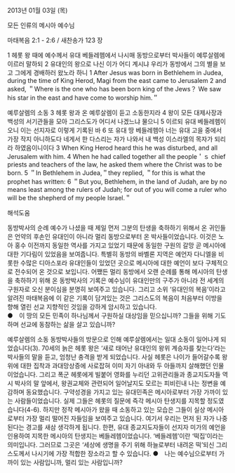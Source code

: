 2013년 01월 03일 (목)

모든 인류의 메시아 예수님



마태복음 2:1 - 2:6 / 새찬송가 123 장


1 헤롯 왕 때에 예수께서 유대 베들레헴에서 나시매 동방으로부터 박사들이 예루살렘에 이르러 말하되 2 유대인의 왕으로 나신 이가 어디 계시냐 우리가 동방에서 그의 별을 보고 그에게 경배하러 왔노라 하니
1 After Jesus was born in Bethlehem in Judea, during the time of King Herod, Magi from the east came to Jerusalem 2 and asked, ＂Where is the one who has been born king of the Jews？ We saw his star in the east and have come to worship him.＂  

예루살렘의 소동
3 헤롯 왕과 온 예루살렘이 듣고 소동한지라 4 왕이 모든 대제사장과 백성의 서기관들을 모아 그리스도가 어디서 나겠느냐 물으니 5 이르되 유대 베들레헴이오니 이는 선지자로 이렇게 기록된 바 6 또 유대 땅 베들레헴아 너는 유대 고을 중에서 가장 작지 아니하도다 네게서 한 다스리는 자가 나와서 내 백성 이스라엘의 목자가 되리라 하였음이니이다
3 When King Herod heard this he was disturbed, and all Jerusalem with him. 4 When he had called together all the people＇ｓ chief priests and teachers of the law, he asked them where the Christ was to be born. 5 ＂In Bethlehem in Judea,＂they replied, ＂for this is what the prophet has written: 6 ＂But you, Bethlehem, in the land of Judah, are by no means least among the rulers of Judah; for out of you will come a ruler who will be the shepherd of my people Israel.＂

해석도움





동방박사의 순례
예수가 나셨을 때 제일 먼저 그분의 탄생을 축하하기 위해서 온 귀인들은 언약의 후손인 유대인이 아니라 멀리 동방으로부터 온 박사들이었습니다. 이것은 노아 홍수 이전까지 동일한 역사를 가지고 있었기 때문에 동일한 구원의 갈망 곧 메시아에 대한 기다림이 있었음을 보여줍니다. 특별히 동방의 바벨론 지역은 예언자 다니엘을 비롯한 수많은 디아스포라 유대인들이 있었던 곳으로 메시아에 대한 예언이 보다 구체적으로 전수되어 온 것으로 보입니다. 어쨌든 멀리 동방에서 오랜 순례를 통해 메시아의 탄생을 축하하기 위해 온 동방박사의 기록은 예수님이 유대인만의 구주가 아니라 전 세계의 구원자로 오신 분이심을 분명히 보여주고 있습니다. 그리고 소위 ‘유대인의 복음’이라고 알려진 마태복음에 이 같은 기록이 담겨있는 것은 그리스도의 복음이 처음부터 이방을 향해 열린 선교 지향적인 것임을 강하게 암시하고 있습니다.  
●　이 땅의 모든 민족이 하나님께서 구원하실 대상임을 믿으십니까? 그들을 위해 기도하며 선교에 동참하는 삶을 살고 있습니까?

예루살렘의 소동
동방박사들의 방문으로 인해 예루살렘에서는 일대 소동이 일어나게 되었습니다(3). 70세의 늙은 헤롯 왕은 ‘새로 태어난 유대인의 왕위 계승자를 찾는다’라는 박사들의 말을 듣고, 엄청난 충격을 받게 되었습니다. 사실 헤롯은 나이가 들어갈수록 왕위에 대한 집착과 과대망상증에 사로잡혀 이미 자기 아내와 두 아들까지 살해했던 인물이었습니다. 그리고 폭군 헤롯에게 빌붙어 영화를 누리던 고위관리들과 종교지도자들 역시 박사의 말 앞에서, 왕권교체와 관련되어 일어날지도 모르는 피비린내 나는 정변을 예감하며 동요했습니다. 구약성경을 가지고 있는 유대민족은 메시아로부터 가장 가까이 있는 사람들이었습니다. 실제 그들은 헤롯의 질문에 즉각 메시아 탄생지를 지목할 정도였습니다(4-6). 하지만 정작 메시아가 왔을 때 소동하고 있는 모습은 그들이 실상 메시아로부터 가장 멀리 떨어진 자들임을 보여주고 있습니다. 여기서 우리는 먼저 된 자가 나중 된다는 경고를 새삼 생각하게 됩니다. 한편, 유대 종교지도자들이 선지자 미가의 예언을 인용하여 지목한 메시아의 탄생지는 베들레헴이었습니다. ‘베들레헴’이란 ‘떡집’이라는 의미입니다. 그러므로 그곳은 ‘세상에 생명을 주기 위해 하늘로부터 내려온 떡’되신 그리스도께서 나시기에 가장 적합한 장소라고 할 수 있습니다. 
●　나는 예수님으로부터 가까이 있는 사람입니까, 멀리 있는 사람입니까?